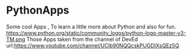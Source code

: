 # PythonApps
 
 Some cool Apps , To learn a little more about Python and also for fun.
https://www.python.org/static/community_logos/python-logo-master-v3-TM.png
Those Apps taken from the channel of DevEd
url:https://www.youtube.com/channel/UClb90NQQcskPUGDIXsQEz5Q

